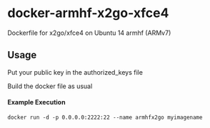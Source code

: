 # docker-armhf-x2go-xfce4
Dockerfile for x2go/xfce4 on Ubuntu 14 armhf (ARMv7)

## Usage

Put your public key in the authorized_keys file

Build the docker file as usual

#### Example Execution

`docker run -d -p 0.0.0.0:2222:22 --name armhfx2go myimagename`
